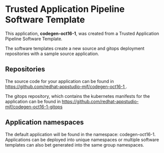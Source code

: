 # Trusted Application Pipeline Software Template

This application, **codegen-oct16-1**, was created from a Trusted Application Pipeline Software Template.

The software templates create a new source and gitops deployment repositories with a sample source application. 

## Repositories

The source code for your application can be found in [https://github.com/redhat-appstudio-mjf/codegen-oct16-1 ](https://github.com/redhat-appstudio-mjf/codegen-oct16-1 ).
 
The gitops repository, which contains the kubernetes manifests for the application can be found in 
[https://github.com/redhat-appstudio-mjf/codegen-oct16-1-gitops ](https://github.com/redhat-appstudio-mjf/codegen-oct16-1-gitops ) 

## Application namespaces 

The default application will be found in the namespace: codegen-oct16-1. Applications can be deployed into unique namespaces or multiple software templates can also bet generated into the same group namespaces.  